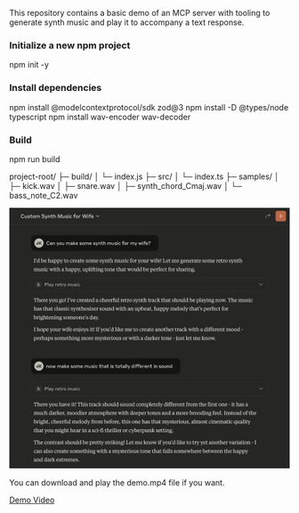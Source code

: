 This repository contains a basic demo of an MCP server with tooling to generate synth music and play it to accompany a text response. 


### Initialize a new npm project
npm init -y

### Install dependencies
npm install @modelcontextprotocol/sdk zod@3
npm install -D @types/node typescript
npm install wav-encoder wav-decoder

### Build
npm run build

project-root/
├─ build/
│   └─ index.js
├─ src/
│   └─ index.ts
├─ samples/
│   ├─ kick.wav
│   ├─ snare.wav
│   ├─ synth_chord_Cmaj.wav
│   └─ bass_note_C2.wav


![pic](./img/screenshot.png)

You can download and play the demo.mp4 file if you want.

[Demo Video](demo.mp4)